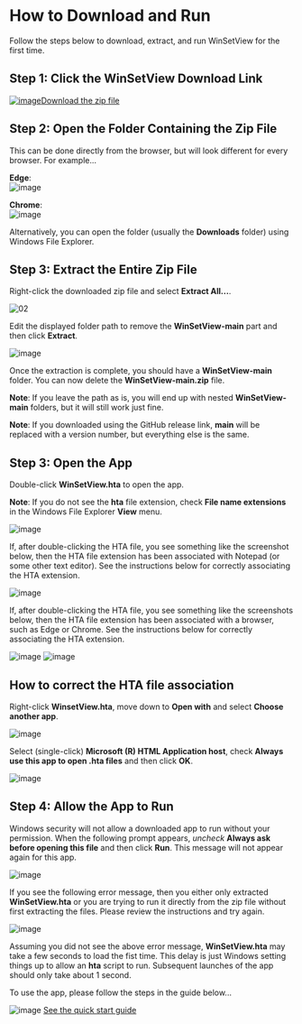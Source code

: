 # How to Download and Run
<!--
To view this document formatted (instead of as raw text) just click the Help button in WinSetView.hta.
You can also manually navigate your browser to: https://lesferch.github.io/WinSetView.
-->
Follow the steps below to download, extract, and run WinSetView for the first time.

## Step 1: Click the WinSetView Download Link

[![image](https://user-images.githubusercontent.com/79026235/152910441-59ba653c-5607-4f59-90c0-bc2851bf2688.png)Download the zip file](https://github.com/LesFerch/WinSetView/archive/refs/heads/main.zip)

## Step 2: Open the Folder Containing the Zip File

This can be done directly from the browser, but will look different for every browser. For example...

**Edge**:\
![image](https://user-images.githubusercontent.com/79026235/153105994-4ae67c3f-bd51-48b7-88c3-f8adf81591c8.png)

**Chrome**:\
![image](https://user-images.githubusercontent.com/79026235/153104134-7494fbbb-c169-493d-b811-1cc5d7da5c00.png)

Alternatively, you can open the folder (usually the **Downloads** folder) using Windows File Explorer.

## Step 3: Extract the Entire Zip File

Right-click the downloaded zip file and select **Extract All...**.

![02](https://user-images.githubusercontent.com/79026235/153107248-5f0ccc0b-ca21-4102-8492-1df02129f978.png)

Edit the displayed folder path to remove the **WinSetView-main** part and then click **Extract**.

![image](https://user-images.githubusercontent.com/79026235/153104464-b64a9efb-181a-468a-a457-63455f490f32.png)

Once the extraction is complete, you should have a **WinSetView-main** folder. You can now delete the **WinSetView-main.zip** file.

**Note**: If you leave the path as is, you will end up with nested **WinSetView-main** folders, but it will still work just fine.

**Note**: If you downloaded using the GitHub release link, **main** will be replaced with a version number, but everything else is the same.

## Step 3: Open the App

Double-click **WinSetView.hta** to open the app.

**Note**: If you do not see the **hta** file extension, check **File name extensions** in the Windows File Explorer **View** menu.

![image](https://user-images.githubusercontent.com/79026235/153104503-bd7122e4-6e9e-4a41-abbb-707935cc77a7.png)

If, after double-clicking the HTA file, you see something like the screenshot below, then the HTA file extension has been associated with Notepad (or some other text editor). See the instructions below for correctly associating the HTA extension.

![image](https://user-images.githubusercontent.com/79026235/159400974-6f39145d-737f-427d-93e2-c8645991f5ad.png)

If, after double-clicking the HTA file, you see something like the screenshots below, then the HTA file extension has been associated with a browser, such as Edge or Chrome. See the instructions below for correctly associating the HTA extension.

![image](https://user-images.githubusercontent.com/79026235/159401808-1a005148-059c-42f0-85b6-7c79f6658334.png)
![image](https://user-images.githubusercontent.com/79026235/159401820-8e9fb277-07b7-4214-9f42-0f9d9847c220.png)

## How to correct the HTA file association

Right-click **WinsetView.hta**, move down to **Open with** and select **Choose another app**.

![image](https://user-images.githubusercontent.com/79026235/159409762-d2cac00b-0630-4df4-8501-82fc14b7d2f8.png)

Select (single-click) **Microsoft (R) HTML Application host**, check **Always use this app to open .hta files** and then click **OK**.

![image](https://user-images.githubusercontent.com/79026235/159409923-d67519d3-4cfb-4e22-a83a-07eb9483507e.png)

## Step 4: Allow the App to Run

Windows security will not allow a downloaded app to run without your permission. When the following prompt appears, *uncheck* **Always ask before opening this file** and then click **Run**. This message will not appear again for this app.

![image](https://user-images.githubusercontent.com/79026235/153104571-8ffb3e64-c1b5-4c66-b67e-723e29601fdf.png)

If you see the following error message, then you either only extracted **WinSetView.hta** or you are trying to run it directly from the zip file without first extracting the files. Please review the instructions and try again.

![image](https://user-images.githubusercontent.com/79026235/153110135-41cee079-b244-4bae-ae5d-add8d3f2754a.png)

Assuming you did not see the above error message, **WinSetView.hta** may take a few seconds to load the fist time. This delay is just Windows setting things up to allow an **hta** script to run. Subsequent launches of the app should only take about 1 second.

To use the app, please follow the steps in the guide below...

![image](https://user-images.githubusercontent.com/79026235/152913587-d294de81-c8ca-428d-b351-09a564854eff.png)
[See the quick start guide](./README.md)